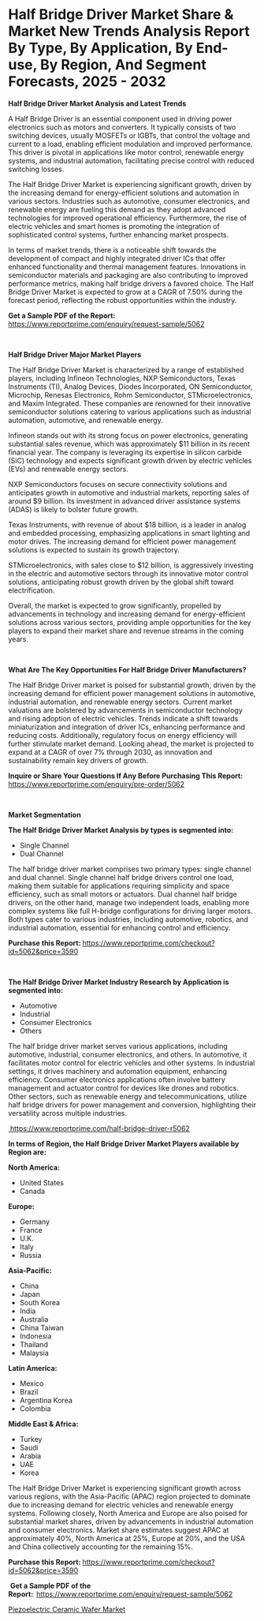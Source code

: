<p><h1>Half Bridge Driver Market Share & Market New Trends Analysis Report By Type, By Application, By End-use, By Region, And Segment Forecasts, 2025 - 2032</h1></p><p><strong>Half Bridge Driver Market Analysis and Latest Trends</strong></p>
<p><p>A Half Bridge Driver is an essential component used in driving power electronics such as motors and converters. It typically consists of two switching devices, usually MOSFETs or IGBTs, that control the voltage and current to a load, enabling efficient modulation and improved performance. This driver is pivotal in applications like motor control, renewable energy systems, and industrial automation, facilitating precise control with reduced switching losses.</p><p>The Half Bridge Driver Market is experiencing significant growth, driven by the increasing demand for energy-efficient solutions and automation in various sectors. Industries such as automotive, consumer electronics, and renewable energy are fueling this demand as they adopt advanced technologies for improved operational efficiency. Furthermore, the rise of electric vehicles and smart homes is promoting the integration of sophisticated control systems, further enhancing market prospects.</p><p>In terms of market trends, there is a noticeable shift towards the development of compact and highly integrated driver ICs that offer enhanced functionality and thermal management features. Innovations in semiconductor materials and packaging are also contributing to improved performance metrics, making half bridge drivers a favored choice. The Half Bridge Driver Market is expected to grow at a CAGR of 7.50% during the forecast period, reflecting the robust opportunities within the industry.</p></p>
<p><strong>Get a Sample PDF of the Report:&nbsp;</strong> <a href="https://www.reportprime.com/enquiry/request-sample/5062?utm_campaign=2255&utm_medium=2&utm_source=Github&utm_content=ia&utm_term=19032025&utm_id=half-bridge-driver">https://www.reportprime.com/enquiry/request-sample/5062</a></p>
<p>&nbsp;</p>
<p><strong>Half Bridge Driver Major Market Players</strong></p>
<p><p>The Half Bridge Driver Market is characterized by a range of established players, including Infineon Technologies, NXP Semiconductors, Texas Instruments (TI), Analog Devices, Diodes Incorporated, ON Semiconductor, Microchip, Renesas Electronics, Rohm Semiconductor, STMicroelectronics, and Maxim Integrated. These companies are renowned for their innovative semiconductor solutions catering to various applications such as industrial automation, automotive, and renewable energy.</p><p>Infineon stands out with its strong focus on power electronics, generating substantial sales revenue, which was approximately $11 billion in its recent financial year. The company is leveraging its expertise in silicon carbide (SiC) technology and expects significant growth driven by electric vehicles (EVs) and renewable energy sectors.</p><p>NXP Semiconductors focuses on secure connectivity solutions and anticipates growth in automotive and industrial markets, reporting sales of around $9 billion. Its investment in advanced driver assistance systems (ADAS) is likely to bolster future growth.</p><p>Texas Instruments, with revenue of about $18 billion, is a leader in analog and embedded processing, emphasizing applications in smart lighting and motor drives. The increasing demand for efficient power management solutions is expected to sustain its growth trajectory.</p><p>STMicroelectronics, with sales close to $12 billion, is aggressively investing in the electric and automotive sectors through its innovative motor control solutions, anticipating robust growth driven by the global shift toward electrification.</p><p>Overall, the market is expected to grow significantly, propelled by advancements in technology and increasing demand for energy-efficient solutions across various sectors, providing ample opportunities for the key players to expand their market share and revenue streams in the coming years.</p></p>
<p>&nbsp;</p>
<p><strong>What Are The Key Opportunities For Half Bridge Driver Manufacturers?</strong></p>
<p><p>The Half Bridge Driver market is poised for substantial growth, driven by the increasing demand for efficient power management solutions in automotive, industrial automation, and renewable energy sectors. Current market valuations are bolstered by advancements in semiconductor technology and rising adoption of electric vehicles. Trends indicate a shift towards miniaturization and integration of driver ICs, enhancing performance and reducing costs. Additionally, regulatory focus on energy efficiency will further stimulate market demand. Looking ahead, the market is projected to expand at a CAGR of over 7% through 2030, as innovation and sustainability remain key drivers of growth.</p></p>
<p><strong>Inquire or Share Your Questions If Any Before Purchasing This Report:</strong> <a href="https://www.reportprime.com/enquiry/pre-order/5062?utm_campaign=2255&utm_medium=2&utm_source=Github&utm_content=ia&utm_term=19032025&utm_id=half-bridge-driver">https://www.reportprime.com/enquiry/pre-order/5062</a></p>
<p>&nbsp;</p>
<p><strong>Market Segmentation</strong></p>
<p><strong>The Half Bridge Driver Market Analysis by types is segmented into:</strong></p>
<p><ul><li>Single Channel</li><li>Dual Channel</li></ul></p>
<p><p>The half bridge driver market comprises two primary types: single channel and dual channel. Single channel half bridge drivers control one load, making them suitable for applications requiring simplicity and space efficiency, such as small motors or actuators. Dual channel half bridge drivers, on the other hand, manage two independent loads, enabling more complex systems like full H-bridge configurations for driving larger motors. Both types cater to various industries, including automotive, robotics, and industrial automation, essential for enhancing control and efficiency.</p></p>
<p><strong>Purchase this Report:&nbsp;</strong><a href="https://www.reportprime.com/checkout?id=5062&price=3590&utm_campaign=2255&utm_medium=2&utm_source=Github&utm_content=ia&utm_term=19032025&utm_id=half-bridge-driver">https://www.reportprime.com/checkout?id=5062&price=3590</a></p>
<p>&nbsp;</p>
<p><strong>The Half Bridge Driver Market Industry Research by Application is segmented into:</strong></p>
<p><ul><li>Automotive</li><li>Industrial</li><li>Consumer Electronics</li><li>Others</li></ul></p>
<p><p>The half bridge driver market serves various applications, including automotive, industrial, consumer electronics, and others. In automotive, it facilitates motor control for electric vehicles and other systems. In industrial settings, it drives machinery and automation equipment, enhancing efficiency. Consumer electronics applications often involve battery management and actuator control for devices like drones and robotics. Other sectors, such as renewable energy and telecommunications, utilize half bridge drivers for power management and conversion, highlighting their versatility across multiple industries.</p></p>
<p><a href="https://www.reportprime.com/half-bridge-driver-r5062?utm_campaign=2255&utm_medium=2&utm_source=Github&utm_content=ia&utm_term=19032025&utm_id=half-bridge-driver">&nbsp;https://www.reportprime.com/half-bridge-driver-r5062</a></p>
<p><strong>In terms of Region, the Half Bridge Driver Market Players available by Region are:</strong></p>
<p>
    <p> <strong> North America: </strong>
        <ul>
            <li>United States</li>
            <li>Canada</li>
        </ul>
        </p> 
    <p> <strong> Europe: </strong>
        <ul>
            <li>Germany</li>
            <li>France</li>
            <li>U.K.</li>
            <li>Italy</li>
            <li>Russia</li>
        </ul>
        </p> 
    <p> <strong> Asia-Pacific: </strong>
        <ul>
            <li>China</li>
            <li>Japan</li>
            <li>South Korea</li>
            <li>India</li>
            <li>Australia</li>
            <li>China Taiwan</li>
            <li>Indonesia</li>
            <li>Thailand</li>
            <li>Malaysia</li>
        </ul>
        </p> 
    <p> <strong> Latin America: </strong>
        <ul>
            <li>Mexico</li>
            <li>Brazil</li>
            <li>Argentina Korea</li>
            <li>Colombia</li>
        </ul>
        </p> 
    <p> <strong> Middle East & Africa: </strong>
        <ul>
            <li>Turkey</li>
            <li>Saudi</li>
            <li>Arabia</li>
            <li>UAE</li>
            <li>Korea</li>
        </ul>
    </p>
    </p>
<p><p>The Half Bridge Driver Market is experiencing significant growth across various regions, with the Asia-Pacific (APAC) region projected to dominate due to increasing demand for electric vehicles and renewable energy systems. Following closely, North America and Europe are also poised for substantial market shares, driven by advancements in industrial automation and consumer electronics. Market share estimates suggest APAC at approximately 40%, North America at 25%, Europe at 20%, and the USA and China collectively accounting for the remaining 15%.</p></p>
<p><strong>Purchase this Report: </strong><a href="https://www.reportprime.com/checkout?id=5062&price=3590&utm_campaign=2255&utm_medium=2&utm_source=Github&utm_content=ia&utm_term=19032025&utm_id=half-bridge-driver">https://www.reportprime.com/checkout?id=5062&price=3590</a></p>
<p>&nbsp;<strong>Get a Sample PDF of the Report:&nbsp;&nbsp;</strong><a href="https://www.reportprime.com/enquiry/request-sample/5062?utm_campaign=2255&utm_medium=2&utm_source=Github&utm_content=ia&utm_term=19032025&utm_id=half-bridge-driver">https://www.reportprime.com/enquiry/request-sample/5062</a></p>
<p><strong></strong></p>
<p><p><a href="https://github.com/nicoletavirag/Market-Research-Report-List-5/blob/main/piezoelectric-ceramic-wafer-market.md?utm_campaign=2255&utm_medium=2&utm_source=Github&utm_content=ia&utm_term=19032025&utm_id=half-bridge-driver">Piezoelectric Ceramic Wafer Market</a></p></p>